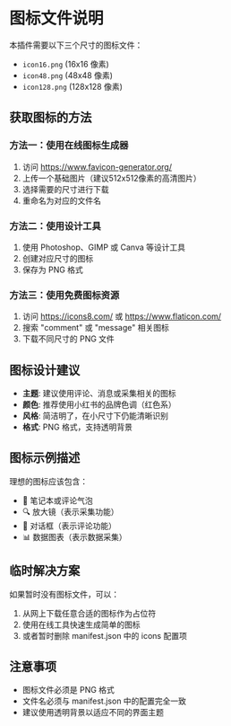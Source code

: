 # 图标文件说明

本插件需要以下三个尺寸的图标文件：

- `icon16.png` (16x16 像素)
- `icon48.png` (48x48 像素)
- `icon128.png` (128x128 像素)

## 获取图标的方法

### 方法一：使用在线图标生成器
1. 访问 https://www.favicon-generator.org/
2. 上传一个基础图片（建议512x512像素的高清图片）
3. 选择需要的尺寸进行下载
4. 重命名为对应的文件名

### 方法二：使用设计工具
1. 使用 Photoshop、GIMP 或 Canva 等设计工具
2. 创建对应尺寸的图标
3. 保存为 PNG 格式

### 方法三：使用免费图标资源
1. 访问 https://icons8.com/ 或 https://www.flaticon.com/
2. 搜索 "comment" 或 "message" 相关图标
3. 下载不同尺寸的 PNG 文件

## 图标设计建议

- **主题**: 建议使用评论、消息或采集相关的图标
- **颜色**: 推荐使用小红书的品牌色调（红色系）
- **风格**: 简洁明了，在小尺寸下仍能清晰识别
- **格式**: PNG 格式，支持透明背景

## 图标示例描述

理想的图标应该包含：
- 📝 笔记本或评论气泡
- 🔍 放大镜（表示采集功能）
- 💬 对话框（表示评论功能）
- 📊 数据图表（表示数据采集）

## 临时解决方案

如果暂时没有图标文件，可以：
1. 从网上下载任意合适的图标作为占位符
2. 使用在线工具快速生成简单的图标
3. 或者暂时删除 manifest.json 中的 icons 配置项

## 注意事项

- 图标文件必须是 PNG 格式
- 文件名必须与 manifest.json 中的配置完全一致
- 建议使用透明背景以适应不同的界面主题 